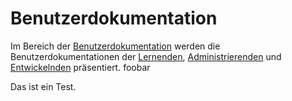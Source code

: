 # Benutzerdokumentation
Im Bereich der [Benutzerdokumentation](Benutzerdokumentation-GE.md)
werden die Benutzerdokumentationen der
[Lernenden](Lehrende-BD.md),
[Administrierenden](Administrierende-BD.md) und
[Entwickelnden](Entwickelnde-BD.md) 
präsentiert. foobar

Das ist ein Test.